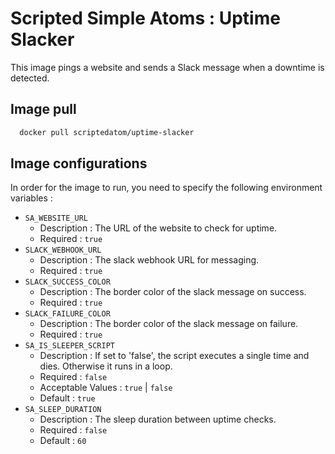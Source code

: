 # Scripted Simple Atoms : Uptime Slacker

This image pings a website and sends a Slack message when a downtime is detected.

## Image pull

```bash
  docker pull scriptedatom/uptime-slacker
```

## Image configurations

In order for the image to run, you need to specify the following environment variables :

* `SA_WEBSITE_URL`
    * Description : The URL of the website to check for uptime.
    * Required : `true`
* `SLACK_WEBHOOK_URL`
    * Description : The slack webhook URL for messaging.
    * Required : `true`
* `SLACK_SUCCESS_COLOR`
    * Description : The border color of the slack message on success.
    * Required : `true`
* `SLACK_FAILURE_COLOR`
    * Description : The border color of the slack message on failure.
    * Required : `true`
* `SA_IS_SLEEPER_SCRIPT`
    * Description : If set to 'false', the script executes a single time and dies. Otherwise it runs in a loop.
    * Required : `false`
    * Acceptable Values : `true` | `false`
    * Default : `true`
* `SA_SLEEP_DURATION`
    * Description : The sleep duration between uptime checks.
    * Required : `false`
    * Default : `60`
